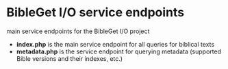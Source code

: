 # BibleGet I/O service endpoints
main service endpoints for the BibleGet I/O project

* <b>index.php</b> is the main service endpoint for all queries for biblical texts
* <b>metadata.php</b> is the service endpoint for querying metadata (supported Bible versions and their indexes, etc.)
